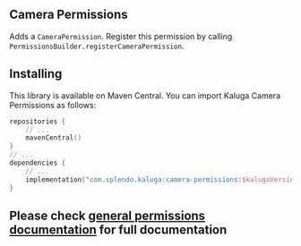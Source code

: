 ## Camera Permissions
Adds a `CameraPermission`. Register this permission by calling `PermissionsBuilder.registerCameraPermission`.

## Installing
This library is available on Maven Central. You can import Kaluga Camera Permissions as follows:

 ```kotlin
 repositories {
     // ...
     mavenCentral()
 }
 // ...
 dependencies {
     // ...
     implementation("com.splendo.kaluga:camera-permissions:$kalugaVersion")
 }
 ```

## Please check [general permissions documentation](../base-permissions) for full documentation